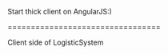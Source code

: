 Start thick client on AngularJS:)

=================================

Client side of LogisticSystem

